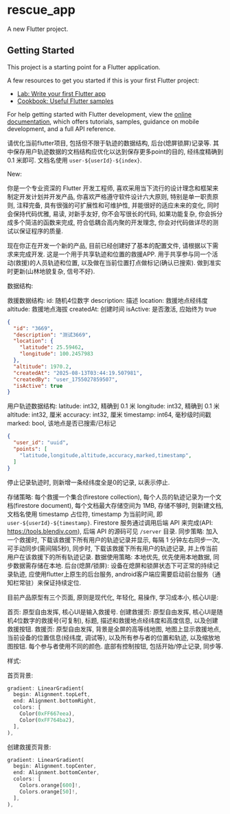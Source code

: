 # rescue_app

A new Flutter project.

## Getting Started

This project is a starting point for a Flutter application.

A few resources to get you started if this is your first Flutter project:

- [Lab: Write your first Flutter app](https://docs.flutter.dev/get-started/codelab)
- [Cookbook: Useful Flutter samples](https://docs.flutter.dev/cookbook)

For help getting started with Flutter development, view the
[online documentation](https://docs.flutter.dev/), which offers tutorials,
samples, guidance on mobile development, and a full API reference.

请优化当前flutter项目, 包括但不限于轨迹的数据结构, 后台(熄屏锁屏)记录等. 其中保存用户轨迹数据的文档结构应优化以达到保存更多point的目的, 经纬度精确到 0.1 米即可. 文档名使用 `user-${userId}-${index}`.


New:

你是一个专业资深的 Flutter 开发工程师, 喜欢采用当下流行的设计理念和框架来制定开发计划并开发产品, 你喜欢严格遵守软件设计六大原则, 特别是单一职责原则, 注释完备, 具有很强的可扩展性和可维护性, 并能很好的适应未来的变化, 同时会保持代码优雅, 易读, 对新手友好, 你不会写很长的代码, 如果功能复杂, 你会拆分成多个简洁的函数来完成, 符合低耦合高内聚的开发理念, 你会对代码做详尽的测试以保证程序的质量.

现在你正在开发一个新的产品, 目前已经创建好了基本的配置文件, 请根据以下需求来完成开发.
这是一个用于共享轨迹和位置的救援APP. 用于共享参与同一个活动(救援)的人员轨迹和位置, 以及做在当前位置打点做标记(确认已搜索). 做到准实时更新(山林地貌复杂, 信号不好). 

数据结构:

救援数据结构:
id: 随机4位数字
description: 描述
location: 救援地点经纬度
altitude: 救援地点海拔
createdAt: 创建时间
isActive: 是否激活, 应始终为 true

```json
{
  "id": "3669",
  "description": "测试3669",
  "location": {
    "latitude": 25.59462,
    "longitude": 100.2457983
  },
  "altitude": 1970.2,
  "createdAt": "2025-08-13T03:44:19.507981",
  "createdBy": "user_1755027859507",
  "isActive": true
}
```

用户轨迹数据结构:
latitude: int32, 精确到 0.1 米
longitude: int32, 精确到 0.1 米
altitude: int32, 厘米
accuracy: int32, 厘米
timestamp: int64, 毫秒级时间戳
marked: bool, 该地点是否已搜索/已标记

```json
{
  "user_id": "uuid",
  "points": [
    "latitude,longitude,altitude,accuracy,marked,timestamp",
  ]
}
```
停止记录轨迹时, 则新增一条经纬度全是0的记录, 以表示停止.

存储策略: 每个救援一个集合(firestore collection), 每个人员的轨迹记录为一个文档(firestore document), 每个文档最大存储空间为 1MB, 存储不够时, 则新建文档, 文档名使用 timestamp 占位符, timestamp 为当前时间, 即 `user-${userId}-${timestamp}`. Firestore 服务通过调用后端 API 来完成(API: https://tools.blendiv.com), 后端 API 的源码可见 `/server` 目录.
同步策略: 加入一个救援时, 下载该救援下所有用户的轨迹记录并显示, 每隔 1 分钟左右同步一次, 可手动同步(需间隔5秒), 同步时, 下载该救援下所有用户的轨迹记录, 并上传当前用户在该救援下的所有轨迹记录.
数据使用策略: 本地优先, 优先使用本地数据, 同步数据需存储在本地.
后台(熄屏/锁屏): 设备在熄屏和锁屏状态下可正常的持续记录轨迹, 应使用flutter上原生的后台服务, android客户端应需要启动前台服务（通知栏常驻）来保证持续定位.

目前产品原型有三个页面, 原则是现代化, 年轻化, 易操作, 学习成本小, 核心UI是:

首页: 原型自由发挥, 核心UI是输入救援号.
创建救援页: 原型自由发挥, 核心UI是随机4位数字的救援号(可复制), 标题, 描述和救援地点经纬度和高度信息, 以及创建救援按钮.
救援页: 原型自由发挥, 背景是全屏的高等线地图, 地图上显示救援地点, 当前设备的位置信息(经纬度, 调试等), 以及所有参与者的位置和轨迹, 以及缩放地图按钮. 每个参与者使用不同的颜色. 底部有控制按钮, 包括开始/停止记录, 同步等.

样式:

首页背景:

```dart
gradient: LinearGradient(
  begin: Alignment.topLeft,
  end: Alignment.bottomRight,
  colors: [
    Color(0xFF667eea),
    Color(0xFF764ba2),
  ],
),
```

创建救援页背景:

```dart
gradient: LinearGradient(
  begin: Alignment.topCenter,
  end: Alignment.bottomCenter,
  colors: [
    Colors.orange[600]!,
    Colors.orange[50]!,
  ],
),
```